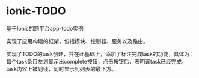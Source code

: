 # ionic-TODO
基于Ionic的跨平台app-todo实例

实现了应用构建的框架，包括模块、控制器、服务以及路由。

实现了TODO的task创建，并在此基础上，添加了标注完成task的功能，具体为：每个task条目左划显示出complete按钮，点击按钮后，表明该task已经完成，task内容上被划线，同时显示到列表的最下方。


